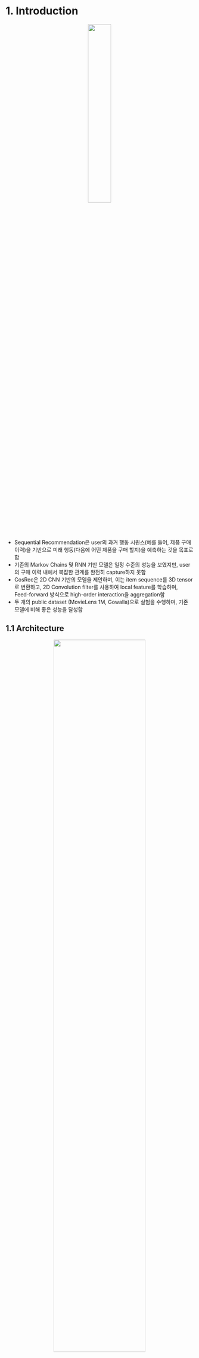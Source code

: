 # 1. Introduction

<p align="center"><img src="https://github.com/user-attachments/assets/6d578dc8-b639-4ed9-8559-cd96ee6fd766" width="35%" height="35%"></p>

- Sequential Recommendation은 user의 과거 행동 시퀀스(예를 들어, 제품 구매 이력)을 기반으로 미래 행동(다음에 어떤 제품을 구매 할지)을 예측하는 것을 목표로 함
- 기존의 Markov Chains 및 RNN 기반 모델은 일정 수준의 성능을 보였지만, user의 구매 이력 내에서 복잡한 관계를 완전히 capture하지 못함
- CosRec은 2D CNN 기반의 모델을 제안하며, 이는 item sequence를 3D tensor로 변환하고, 2D Convolution filter를 사용하여 local feature를 학습하며, Feed-forward 방식으로 high-order interaction을 aggregation함
- 두 개의 public dataset (MovieLens 1M, Gowalla)으로 실험을 수행하며, 기존 모델에 비해 좋은 성능을 달성함

## 1.1 Architecture

<p align="center"><img src="https://github.com/user-attachments/assets/b54917ed-e90d-47e7-ba51-2675a91e4c29" width="70%" height="70%"></p>

### 1.1.1 Embedding Look-up Layer
- item과 user를 각각 embedding matrix로 변환하여 feature 추출 수행

### 1.1.2 Pairwise Encoding
- 기존의 CNN 기반 추천 모델은 sequence를 단순히 item vector로 변환하여 사용
- CosRec에서는 pairwise interactions을 활용하여 item을 3차원 tensor 형태로 변환
- 이런 방법을 통해 비 연속적인 item간의 관계도 학습이 가능해짐 (예를 들어, 사진 관련 제품을 연속적으로 구매하지만 중간에 다른 제품이 끼어드는 경우도 고려 가능)
  
### 1.1.3 2D Convolution Module
- CosRec의 핵심 모듈로써, 2D filter를 사용하여 더 깊고 복잡한 item relation을 학습할 수 있음
- Convolution network는 아래와 같은 구조로 설계됨:
  - 두 개의 convolution block을 사용
  - 첫 번째 layer는 $1 \times 1$ kernel을 사용하여 feature를 확장
  - 두 번째 layer는 $3 \times 3$ kernel을 사용하여 복잡한 관계를 학습

## 1.2 모델 학습

<p align="center"><img src="https://github.com/user-attachments/assets/bfe90d6e-420f-483d-ae0d-941d6659dea4" width="40%" height="40%"></p>

- 목적 함수로 binary cross-entropy를 사용
- Adam Optimizer를 사용하여 네트워크 최적화
- 각 training sample마다 3개의 negative sample을 랜덤하게 추출하여 사용

## 1.3 기존 CNN 기반 모델과의 비교
- 기존 CNN 기반 추천 모델(Caser 등)의 한계를 극복
  - 비연속적인 item간의 관계 고려 가능 (skip behavior 반영)
  - 더 깊은 neural network 구조 지원 가능 (단순 가중합이 아닌 다양한 패턴 학습 가능)

# 2. Dataset Preparation
- 이 저장소에서 활용되는 데이터셋은 아래와 같음
  - MovieLens 1M
  - Gowalla
- 다운로드 링크 : https://github.com/zzxslp/CosRec/tree/master/data

- 다운로드 완료 후 data 폴더에 위치

# 3. Train
- 데이터 다운로드 후 train.py를 이용하여 학습 수행
- args에 대한 자세한 내용은 train.py 참조

```bash
python train.py --[args]
```

# 4. Evaluate
- 학습 완료 후, 각 모델에 대한 testset performance 산출 가능
- precision@1, precision@5, precision@10, recall@1, recall@5, recall@10을 metric로 사용
- evaluate.py를 사용하며, args에 대한 자세한 내용은 코드 참조

```bash
python evaluate.py --[args]
```

# 5. 학습 결과

## Learning Curve

## Testset Performance
|Dataset|모델|Precision@1|Precision@5|Precision@10|Recall@1|Recall@5|Recall10|MAP|
|------|---|---|---|---|---|---|---|---|
|MovieLens 1M|CosRec CNN|0.000|0.000|0.000|0.000|0.000|0.000|0.000|
|MovieLens 1M|CosRec MLP|0.000|0.000|0.000|0.000|0.000|0.000|0.000|
|Gowalla|CosRec CNN|0.000|0.000|0.000|0.000|0.000|0.000|0.000|
|Gowalla|CosRec MLP|0.000|0.000|0.000|0.000|0.000|0.000|0.000|
